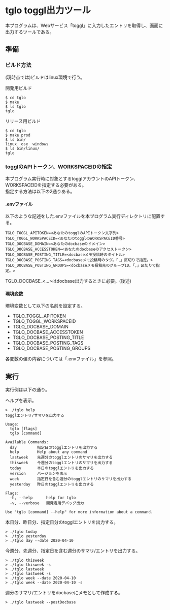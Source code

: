 

# tglo toggl出力ツール 

本プログラムは、Webサービス「toggl」に入力したエントリを取得し、画面に出力するツールである。

## 準備

### ビルド方法

(現時点では)ビルドはlinux環境で行う。

開発用ビルド
```
$ cd tglo
$ make
$ ls tglo
tglo
```

リリース用ビルド
```
$ cd tglo
$ make prod
$ ls bin/
linux  osx  windows
$ ls bin/linux/
tglo
```

### togglのAPIトークン、WORKSPACEIDの指定

本プログラム実行時に対象とするtogglアカウントのAPIトークン、WORKSPACEIDを指定する必要がある。  
指定する方法は以下の2通りある。

#### .envファイル

以下のような記述をした.envファイルを本プログラム実行ディレクトリに配置する。

```
TGLO_TOGGL_APITOKEN=<あなたのtogglのAPIトークン文字列>
TGLO_TOGGL_WORKSPACEID=<あなたのtogglのWORKSPACEID番号>
TGLO_DOCBASE_DOMAIN=<あなたのdocbaseのドメイン>
TGLO_DOCBASE_ACCESSTOKEN=<あなたのdocbaseのアクセストークン>
TGLO_DOCBASE_POSTING_TITLE=<docbaseメモ投稿時のタイトル>
TGLO_DOCBASE_POSTING_TAGS=<docbaseメモ投稿時のタグ。「,」区切りで指定。>
TGLO_DOCBASE_POSTING_GROUPS=<docbaseメモ投稿先のグループID。「,」区切りで指定。>
```

TGLO_DOCBASE_<...>はdocbase出力するときに必要。(後述)

#### 環境変数

環境変数として以下の名前を設定する。

- TGLO_TOGGL_APITOKEN
- TGLO_TOGGL_WORKSPACEID
- TGLO_DOCBASE_DOMAIN
- TGLO_DOCBASE_ACCESSTOKEN
- TGLO_DOCBASE_POSTING_TITLE
- TGLO_DOCBASE_POSTING_TAGS
- TGLO_DOCBASE_POSTING_GROUPS

各変数の値の内容については「.envファイル」を参照。

## 実行

実行例は以下の通り。

ヘルプを表示。
```
> ./tglo help
togglエントリ/サマリを出力する

Usage:
  tglo [flags]
  tglo [command]

Available Commands:
  day         指定日のtogglエントリを出力する
  help        Help about any command
  lastweek    先週分のtogglエントリのサマリを出力する
  thisweek    今週分のtogglエントリのサマリを出力する
  today       本日のtogglエントリを出力する
  version     バージョンを表示
  week        指定日を含む週分のtogglエントリのサマリを出力する
  yesterday   昨日のtogglエントリを出力する

Flags:
  -h, --help      help for tglo
  -v, --verbose   開発者用デバッグ出力

Use "tglo [command] --help" for more information about a command.
```

本日分、昨日分、指定日分のtogglエントリを出力する。
```
> ./tglo today
> ./tglo yesterday
> ./tglo day --date 2020-04-10
```

今週分、先週分、指定日を含む週分のサマリ/エントリを出力する。
```
> ./tglo thisweek
> ./tglo thisweek -s
> ./tglo lastweek
> ./tglo lastweek -s
> ./tglo week --date 2020-04-10
> ./tglo week --date 2020-04-10 -s
```

週分のサマリ/エントリをdocbaseにメモとして作成する。
```
> ./tglo lastweek --postDocbase
```